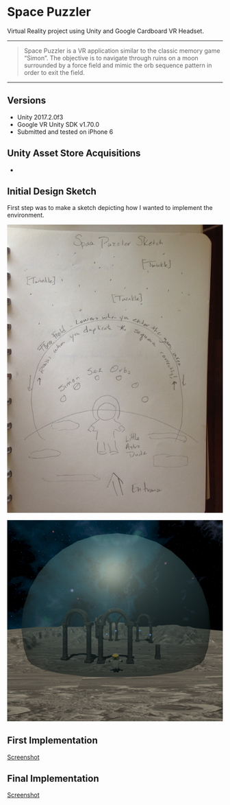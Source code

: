 


# Space Puzzler

Virtual Reality project using Unity and Google Cardboard VR Headset.

---
> Space Puzzler is a VR application similar to the classic memory game “Simon”.
The objective is to navigate through ruins on a moon surrounded by a force field and mimic the orb sequence pattern in order to exit the field.

---
## Versions
- Unity 2017.2.0f3
- Google VR Unity SDK v1.70.0
- Submitted and tested on iPhone 6

## Unity Asset Store Acquisitions
- 

## Initial Design Sketch
First step was to make a sketch depicting how I wanted to implement the environment.

![Screenshot](puzzler1.jpeg)

![Screenshot](puzzler2.png)

## First Implementation

[Screenshot](https://youtu.be/q4XCBnVzamA)

## Final Implementation

[Screenshot](https://youtu.be/zuWcw-SYR04)

